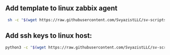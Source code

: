 Add template to linux zabbix agent
------

```bash 
 sh -c "$(wget https://raw.githubusercontent.com/SvyazistLLC/sv-scripts/main/zabbix-linux.sh -O -)"
 ```

Add ssh keys to linux host:
------
```bash
python3 -c "$(wget https://raw.githubusercontent.com/SvyazistLLC/sv-scripts/main/ssh.py -O -)"
 ```
